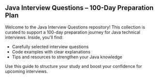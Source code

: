 ## Java Interview Questions – 100-Day Preparation Plan

Welcome to the Java Interview Questions repository! This collection is curated to support a 100-day preparation journey for Java technical interviews. Inside, you'll find:

- Carefully selected interview questions
- Code examples with clear explanations
- Tips and resources to strengthen your Java knowledge

Use this guide to structure your study and boost your confidence for upcoming interviews.
